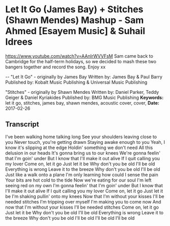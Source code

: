 # Let It Go (James Bay) + Stitches (Shawn Mendes) Mashup - Sam Ahmed [Esayem Music] & Suhail Idrees
https://www.youtube.com/watch?v=AAnIrWVVFsM
Sam came back to Cambridge for the half-term holidays, so we decided to mash these two bangers together and record the song. Enjoy xx

--
"Let It Go" - originally by James Bay
Written by: James Bay & Paul Barry
Published by: Kobalt Music Publishing & Universal Music Publishing

"Stitches" - originally by Shawn Mendes
Written by: Daniel Parker, Teddy Geiger & Daniel Kyriakides
Published by: BMG Music Publishing
**Keywords:** let it go, stitches, james bay, shawn mendes, acoustic cover, cover, 
**Date:** 2017-02-26

## Transcript
 I've been walking home talking long See your shoulders leaving close to you Never touch, you're getting drawn Staying awake enough to you Yeah, I know it's slipping at the edge Holdin' something we don't need All this delusion in our heads It's gonna bring us to our knees We're gonna feelin' that I'm goin' under But I know that I'll make it out alive If I quit calling you my lover Come on, let it go Just let it be Why don't you be old I'll be old Everything is wrong Leave it to the breeze Why don't you be old I'll be old Just like a walk onto a plane I'm only learning how could I sense the pain Your bits are hot cold to the tide Now we're eating for our soul I'm left seeing red on my own I'm gonna feelin' that I'm goin' under But I know that I'll make it out alive If I quit calling you my lover Come on, let it go Just let it be I'm shaking pullin' onto my knees Now that I'm without your kisses I'll be needed stitches I'm tripping over myself I'm making you to come now And now that I'm without your kisses I'll be needed stitches Come on, let it go Just let it be Why don't you be old I'll be old Everything is wrong Leave it to the breeze Why don't you be old I'll be old I'll be old I'll be old
